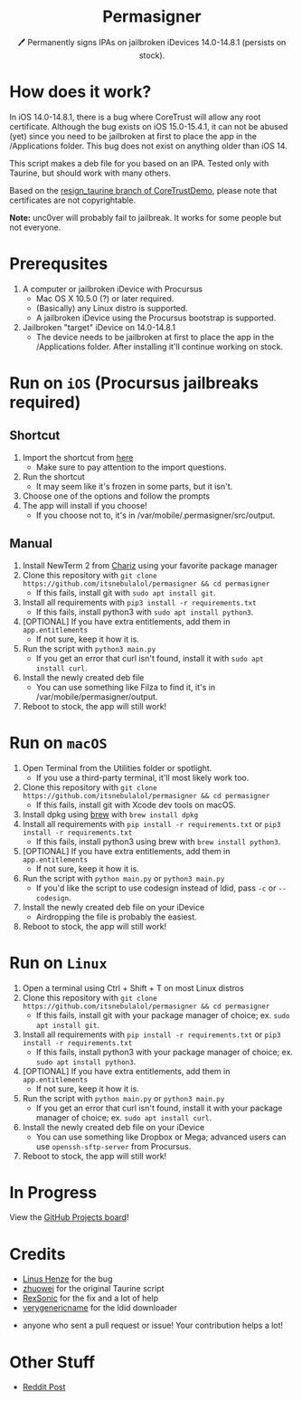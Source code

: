 <h1 align="center">Permasigner</h1>
<p align="center">🖊 Permanently signs IPAs on jailbroken iDevices 14.0-14.8.1 (persists on stock).</p>

# How does it work?
In iOS 14.0-14.8.1, there is a bug where CoreTrust will allow any root certificate. Although the bug exists on iOS 15.0-15.4.1, it can not be abused (yet) since you need to be jailbroken at first to place the app in the /Applications folder. This bug does not exist on anything older than iOS 14.

This script makes a deb file for you based on an IPA. Tested only with Taurine, but should work with many others.

Based on the [resign_taurine branch of CoreTrustDemo](https://github.com/zhuowei/CoreTrustDemo/tree/resign_taurine), please note that certificates are not copyrightable.

**Note:** unc0ver will probably fail to jailbreak. It works for some people but not everyone.

# Prerequsites
1. A computer or jailbroken iDevice with Procursus
    - Mac OS X 10.5.0 (?) or later required.
    - (Basically) any Linux distro is supported.
    - A jailbroken iDevice using the Procursus bootstrap is supported.
2. Jailbroken "target" iDevice on 14.0-14.8.1
    - The device needs to be jailbroken at first to place the app in the /Applications folder. After installing it'll continue working on stock.

# Run on `iOS` (Procursus jailbreaks required)
## Shortcut
1. Import the shortcut from [here](https://routinehub.co/shortcut/12520/)
    - Make sure to pay attention to the import questions.
2. Run the shortcut
    - It may seem like it's frozen in some parts, but it isn't.
3. Choose one of the options and follow the prompts
4. The app will install if you choose!
    - If you choose not to, it's in /var/mobile/.permasigner/src/output.

## Manual
1. Install NewTerm 2 from [Chariz](https://repo.chariz.com) using your favorite package manager
2. Clone this repository with `git clone https://github.com/itsnebulalol/permasigner && cd permasigner`
    - If this fails, install git with `sudo apt install git`.
3. Install all requirements with `pip3 install -r requirements.txt`
    - If this fails, install python3 with `sudo apt install python3`.
4. [OPTIONAL] If you have extra entitlements, add them in `app.entitlements`
    - If not sure, keep it how it is.
5. Run the script with `python3 main.py`
    - If you get an error that curl isn't found, install it with `sudo apt install curl`.
6. Install the newly created deb file 
    - You can use something like Filza to find it, it's in /var/mobile/permasigner/output.
7. Reboot to stock, the app will still work!

# Run on `macOS`
1. Open Terminal from the Utilities folder or spotlight.
    - If you use a third-party terminal, it'll most likely work too.
2. Clone this repository with `git clone https://github.com/itsnebulalol/permasigner && cd permasigner`
    - If this fails, install git with Xcode dev tools on macOS.
3. Install dpkg using [brew](https://brew.sh) with `brew install dpkg`
4. Install all requirements with `pip install -r requirements.txt` or `pip3 install -r requirements.txt`
    - If this fails, install python3 using brew with `brew install python3`.
5. [OPTIONAL] If you have extra entitlements, add them in `app.entitlements`
    - If not sure, keep it how it is.
6. Run the script with `python main.py` or `python3 main.py`
    - If you'd like the script to use codesign instead of ldid, pass `-c` or `--codesign`.
7. Install the newly created deb file on your iDevice
    - Airdropping the file is probably the easiest.
8. Reboot to stock, the app will still work!

# Run on `Linux`
1. Open a terminal using Ctrl + Shift + T on most Linux distros
2. Clone this repository with `git clone https://github.com/itsnebulalol/permasigner && cd permasigner`
    - If this fails, install git with your package manager of choice; ex. `sudo apt install git`.
3. Install all requirements with `pip install -r requirements.txt` or `pip3 install -r requirements.txt`
    - If this fails, install python3 with your package manager of choice; ex. `sudo apt install python3`.
4. [OPTIONAL] If you have extra entitlements, add them in `app.entitlements`
    - If not sure, keep it how it is.
5. Run the script with `python main.py` or `python3 main.py`
    - If you get an error that curl isn't found, install it with your package manager of choice; ex. `sudo apt install curl`.
6. Install the newly created deb file on your iDevice
    - You can use something like Dropbox or Mega; advanced users can use `openssh-sftp-server` from Procursus.
7. Reboot to stock, the app will still work!

# In Progress
View the [GitHub Projects board](https://github.com/users/itsnebulalol/projects/2/views/1)!

# Credits
- [Linus Henze](https://github.com/LinusHenze) for the bug
- [zhuowei](https://github.com/zhuowei) for the original Taurine script
- [RexSonic](https://github.com/RexSonic) for the fix and a lot of help
- [verygenericname](https://github.com/verygenericname) for the ldid downloader

+ anyone who sent a pull request or issue! Your contribution helps a lot!

# Other Stuff
- [Reddit Post](https://www.reddit.com/r/jailbreak/comments/vqnazh/free_release_permasigner_generate_a_permasigned)
